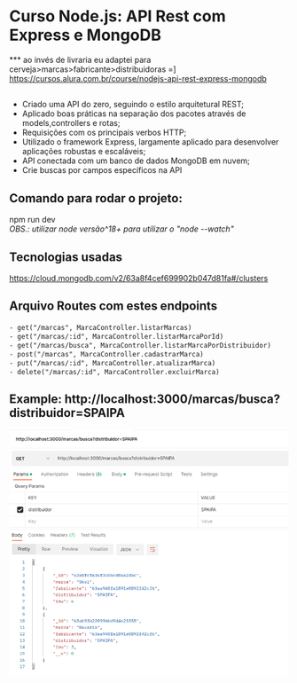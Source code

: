 
# Curso Node.js: API Rest com Express e MongoDB
*** ao invés de livraria eu adaptei para cerveja>marcas>fabricante>distribuidoras =] <br>
https://cursos.alura.com.br/course/nodejs-api-rest-express-mongodb
##
- Criado uma API do zero, seguindo o estilo arquitetural REST;
- Aplicado boas práticas na separação dos pacotes através de models,controllers e rotas;
- Requisições com os principais verbos HTTP;
- Utilizado o framework Express, largamente aplicado para desenvolver aplicações robustas e escaláveis;
- API conectada com um banco de dados MongoDB em nuvem;
- Crie buscas por campos específicos na API


## Comando para rodar o projeto:

npm run dev<br>
<i>OBS.: utilizar node versão^18+ para utilizar o "node --watch"</i>

## Tecnologias usadas

https://cloud.mongodb.com/v2/63a8f4cef699902b047d81fa#/clusters


## Arquivo Routes com estes endpoints
    - get("/marcas", MarcaController.listarMarcas)
    - get("/marcas/:id", MarcaController.listarMarcaPorId)
    - get("/marcas/busca", MarcaController.listarMarcaPorDistribuidor)
    - post("/marcas", MarcaController.cadastrarMarca)
    - put("/marcas/:id", MarcaController.atualizarMarca)
    - delete("/marcas/:id", MarcaController.excluirMarca)

## Example: http://localhost:3000/marcas/busca?distribuidor=SPAIPA
 <img width="680" alt="buscarPorDistribuidora.png" src="https://github.com/matielojg/findYourBeerBro/blob/dev-branch/src/images/buscarPorDistribuidora.png?raw=true">

